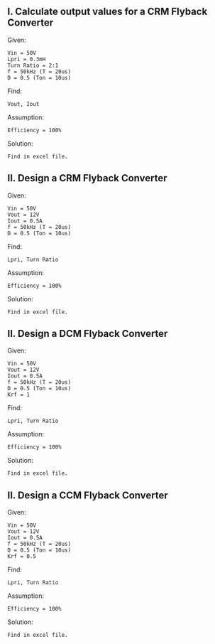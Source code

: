 ## I. Calculate output values for a CRM Flyback Converter
Given:

    Vin = 50V
    Lpri = 0.3mH
    Turn Ratio = 2:1
    f = 50kHz (T = 20us)
    D = 0.5 (Ton = 10us)
Find: 

    Vout, Iout
Assumption:

    Efficiency = 100%
Solution:

    Find in excel file.
    
## II. Design a CRM Flyback Converter
Given:

    Vin = 50V
    Vout = 12V
    Iout = 0.5A
    f = 50kHz (T = 20us)
    D = 0.5 (Ton = 10us)
Find: 

    Lpri, Turn Ratio
Assumption:

    Efficiency = 100%
Solution:

    Find in excel file.

## II. Design a DCM Flyback Converter
Given:

    Vin = 50V
    Vout = 12V
    Iout = 0.5A
    f = 50kHz (T = 20us)
    D = 0.5 (Ton = 10us)
    Krf = 1
Find: 

    Lpri, Turn Ratio
Assumption:

    Efficiency = 100%
Solution:

    Find in excel file.
    
## II. Design a CCM Flyback Converter
Given:

    Vin = 50V
    Vout = 12V
    Iout = 0.5A
    f = 50kHz (T = 20us)
    D = 0.5 (Ton = 10us)
    Krf = 0.5
Find: 

    Lpri, Turn Ratio
Assumption:

    Efficiency = 100%
Solution:

    Find in excel file.
